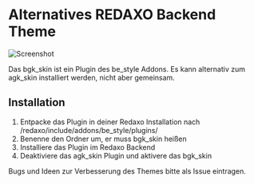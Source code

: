 Alternatives REDAXO Backend Theme
=================================

![Screenshot](https://raw.github.com/georgkaser/bgk_skin/master/bgk_skin-screenshot.png)

Das bgk_skin ist ein Plugin des be_style Addons. Es kann alternativ zum agk_skin installiert werden, nicht aber gemeinsam.

## Installation

1. Entpacke das Plugin in deiner Redaxo Installation nach /redaxo/include/addons/be_style/plugins/
2. Benenne den Ordner um, er muss bgk_skin heißen
3. Installiere das Plugin im Redaxo Backend
4. Deaktiviere das agk_skin Plugin und aktivere das bgk_skin

Bugs und Ideen zur Verbesserung des Themes bitte als Issue eintragen.
